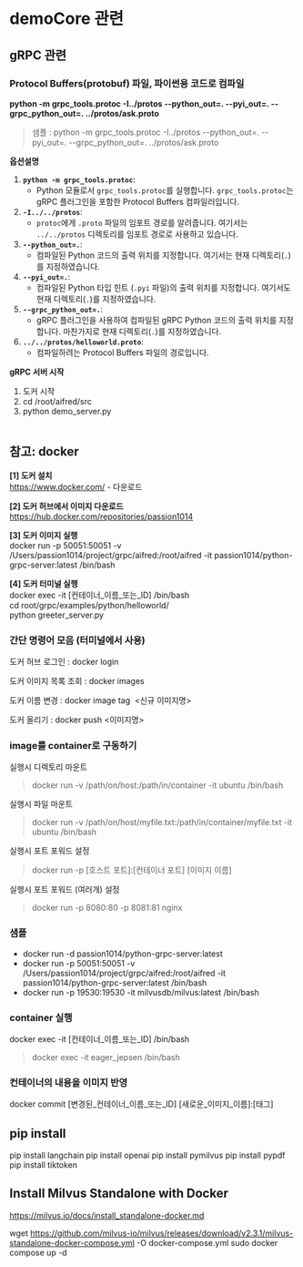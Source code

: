 # demoCore 관련

## gRPC 관련

### Protocol Buffers(protobuf) 파일, 파이썬용 코드로 컴파일<br>

**python -m grpc_tools.protoc -I../protos --python_out=. --pyi_out=. --grpc_python_out=. ../protos/ask.proto**

> 샘플 : python -m grpc_tools.protoc -I../protos --python_out=. --pyi_out=. --grpc_python_out=. ../protos/ask.proto

**옵션설명**

1. **`python -m grpc_tools.protoc`**:
   - Python 모듈로서 `grpc_tools.protoc`를 실행합니다. `grpc_tools.protoc`는 gRPC 플러그인을 포함한 Protocol Buffers 컴파일러입니다.
2. **`-I../../protos`**:
   - `protoc`에게 `.proto` 파일의 임포트 경로를 알려줍니다. 여기서는 `../../protos` 디렉토리를 임포트 경로로 사용하고 있습니다.
3. **`--python_out=.`**:
   - 컴파일된 Python 코드의 출력 위치를 지정합니다. 여기서는 현재 디렉토리(`.`)를 지정하였습니다.
4. **`--pyi_out=.`**:
   - 컴파일된 Python 타입 힌트 (`.pyi` 파일)의 출력 위치를 지정합니다. 여기서도 현재 디렉토리(`.`)를 지정하였습니다.
5. **`--grpc_python_out=.`**:
   - gRPC 플러그인을 사용하여 컴파일된 gRPC Python 코드의 출력 위치를 지정합니다. 마찬가지로 현재 디렉토리(`.`)를 지정하였습니다.
6. **`../../protos/helloworld.proto`**:
   - 컴파일하려는 Protocol Buffers 파일의 경로입니다.

**gRPC 서버 시작**

1. 도커 시작
2. cd /root/aifred/src
3. python demo_server.py
   <br><br>

## 참고: docker

**[1] 도커 설치**<br>
https://www.docker.com/ - 다운로드

**[2] 도커 허브에서 이미지 다운로드**<br>
https://hub.docker.com/repositories/passion1014

**[3] 도커 이미지 실행**<br>
docker run -p 50051:50051 -v /Users/passion1014/project/grpc/aifred:/root/aifred -it passion1014/python-grpc-server:latest /bin/bash<br>

**[4] 도커 터미널 실행**<br>
docker exec -it [컨테이너_이름_또는_ID] /bin/bash<br>
cd root/grpc/examples/python/helloworld/<br>
python greeter_server.py

### 간단 명령어 모음 (터미널에서 사용)

도커 허브 로그인 : docker login

도커 이미지 목록 조회 : docker images

도커 이름 변경 : docker image tag <image id> <신규 이미지명>

도커 올리기 : docker push <이미지명>

### image를 container로 구동하기

실행시 디렉토리 마운트

> docker run -v /path/on/host:/path/in/container -it ubuntu /bin/bash

실행시 파일 마운트

> docker run -v /path/on/host/myfile.txt:/path/in/container/myfile.txt -it ubuntu /bin/bash

실행시 포트 포워드 설정

> docker run -p [호스트 포트]:[컨테이너 포트] [이미지 이름]

실행시 포트 포워드 (여러개) 설정

> docker run -p 8080:80 -p 8081:81 nginx

### 샘플

- docker run -d passion1014/python-grpc-server:latest
- docker run -p 50051:50051 -v /Users/passion1014/project/grpc/aifred:/root/aifred -it passion1014/python-grpc-server:latest /bin/bash
- docker run -p 19530:19530 -it milvusdb/milvus:latest /bin/bash

### container 실행

docker exec -it [컨테이너_이름_또는_ID] /bin/bash

> docker exec -it eager_jepsen /bin/bash

### 컨테이너의 내용을 이미지 반영

docker commit [변경된_컨테이너_이름_또는_ID] [새로운_이미지_이름]:[태그]

## pip install

pip install langchain
pip install openai
pip install pymilvus
pip install pypdf
pip install tiktoken

## Install Milvus Standalone with Docker

https://milvus.io/docs/install_standalone-docker.md

wget https://github.com/milvus-io/milvus/releases/download/v2.3.1/milvus-standalone-docker-compose.yml -O docker-compose.yml
sudo docker compose up -d
